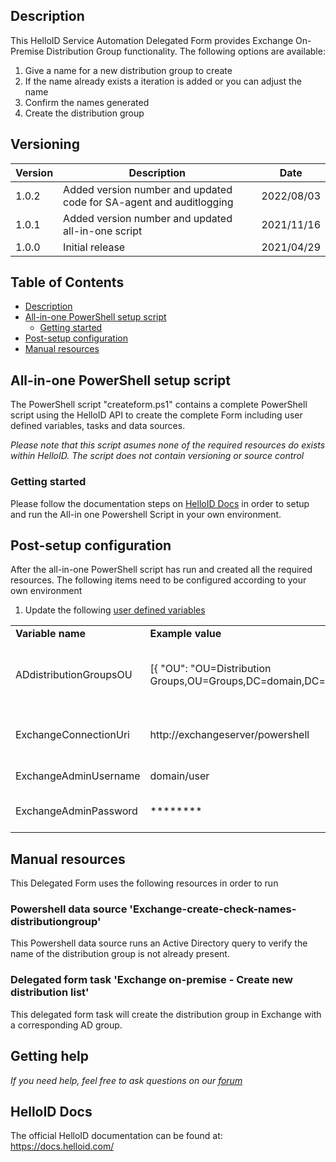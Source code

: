 <!-- Description -->
## Description
This HelloID Service Automation Delegated Form provides Exchange On-Premise Distribution Group functionality. The following options are available:
 1. Give a name for a new distribution group to create
 2. If the name already exists a iteration is added or you can adjust the name
 3. Confirm the names generated
 4. Create the distribution group

## Versioning
| Version | Description | Date |
| - | - | - |
| 1.0.2   | Added version number and updated code for SA-agent and auditlogging | 2022/08/03  |
| 1.0.1   | Added version number and updated all-in-one script | 2021/11/16  |
| 1.0.0   | Initial release | 2021/04/29  |

<!-- TABLE OF CONTENTS -->
## Table of Contents
* [Description](#description)
* [All-in-one PowerShell setup script](#all-in-one-powershell-setup-script)
  * [Getting started](#getting-started)
* [Post-setup configuration](#post-setup-configuration)
* [Manual resources](#manual-resources)


## All-in-one PowerShell setup script
The PowerShell script "createform.ps1" contains a complete PowerShell script using the HelloID API to create the complete Form including user defined variables, tasks and data sources.

 _Please note that this script asumes none of the required resources do exists within HelloID. The script does not contain versioning or source control_


### Getting started
Please follow the documentation steps on [HelloID Docs](https://docs.helloid.com/hc/en-us/articles/360017556559-Service-automation-GitHub-resources) in order to setup and run the All-in one Powershell Script in your own environment.

 
## Post-setup configuration
After the all-in-one PowerShell script has run and created all the required resources. The following items need to be configured according to your own environment
 1. Update the following [user defined variables](https://docs.helloid.com/hc/en-us/articles/360014169933-How-to-Create-and-Manage-User-Defined-Variables)
<table>
  <tr><td><strong>Variable name</strong></td><td><strong>Example value</strong></td><td><strong>Description</strong></td></tr>
  <tr><td>ADdistributionGroupsOU</td><td>[{ "OU": "OU=Distribution Groups,OU=Groups,DC=domain,DC=local"}]</td><td>Active Directory OU where the corresponding AD group is created</td></tr>
  <tr><td>ExchangeConnectionUri</td><td>http://exchangeserver/powershell</td><td>Exchangeserver where distribution is created</td></tr>
  <tr><td>ExchangeAdminUsername</td><td>domain/user</td><td>Exchangeserver admin account</td></tr>
  <tr><td>ExchangeAdminPassword</td><td>********</td><td>Exchangeserver admin password</td></tr>
</table>

## Manual resources
This Delegated Form uses the following resources in order to run

### Powershell data source 'Exchange-create-check-names-distributiongroup'
This Powershell data source runs an Active Directory query to verify the name of the distribution group is not already present.

### Delegated form task 'Exchange on-premise - Create new distribution list'
This delegated form task will create the distribution group in Exchange with a corresponding AD group.

## Getting help
_If you need help, feel free to ask questions on our [forum](https://forum.helloid.com/forum/helloid-connectors/service-automation/589-helloid-sa-exchange-on-premises-create-distribution-group)_

## HelloID Docs
The official HelloID documentation can be found at: https://docs.helloid.com/
